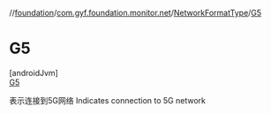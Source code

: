 //[foundation](../../../../index.md)/[com.gyf.foundation.monitor.net](../../index.md)/[NetworkFormatType](../index.md)/[G5](index.md)

# G5

[androidJvm]\
[G5](index.md)

表示连接到5G网络 Indicates connection to 5G network